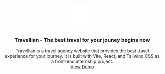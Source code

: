 <br />
<div align="center">
  <a href="https://travellian.thapatilak.com.np/">
    <img src="/public/favicon.svg" alt="Logo" width="80" height="80">
  </a>

<h3 align="center">Travellian - The best travel for your jouney begins now</h3>

  <p align="center">
    Travellian is a travel agency website that provides the best travel experience for your journey. It is built with Vite, React, and Tailwind CSS as a front-end internship project.
    <br />
    <a href="https://travellian.thapatilak.com.np/">View Demo</a>
  </p>
</div>
